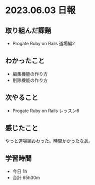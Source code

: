 # 2023.06.03 日報

## 取り組んだ課題
- Progate Ruby on Rails 道場編2

## わかったこと
- 編集機能の作り方
- 削除機能の作り方

## 次やること
- Progate Ruby on Rails レッスン6

## 感じたこと
やっと道場編おわった。時間かかったなあ。

## 学習時間
- 今日 1h
- 合計 65h30m
